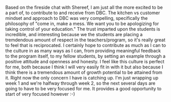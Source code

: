 Based on the fireside chat with Shereef, I am just all the more excited to be a part of, to contribute to and receive from DBC.  The kitchen vs customer mindset and approach to DBC was very compelling, specifically the philosophy of "come in, make a mess. We want you to be apologizing for taking control of your education."  The trust imparted upon the students is incredible, and interesting because we the students are placing a tremdendous amount of respect in the teachers/program, so it's really great to feel that is reciprocated.
I certainly hope to contribute as much as I can to the culture in as many ways as I can, from providing meaningful feedback to the program itself, to my fellow students, by setting an example through a positive attitude and openness and honesty.  I feel like this culture is perfect for me, both because I think I will very easily fit in with it but also because I think there is a tremendous amount of growth potential to be attained from it.
Right now the only concern I have is catching up.  I'm just wrapping up week 1 and we're halfway through week 2, so the next several days are going to have to be very focused for me.  It provides a good opportunity to start of very focused however :-)
